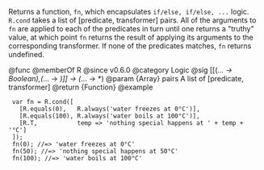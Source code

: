 Returns a function, `fn`, which encapsulates `if/else, if/else, ...` logic.
`R.cond` takes a list of [predicate, transformer] pairs. All of the arguments
to `fn` are applied to each of the predicates in turn until one returns a
"truthy" value, at which point `fn` returns the result of applying its
arguments to the corresponding transformer. If none of the predicates
matches, `fn` returns undefined.

@func
@memberOf R
@since v0.6.0
@category Logic
@sig [[(*... -> Boolean),(*... -> *)]] -> (*... -> *)
@param {Array} pairs A list of [predicate, transformer]
@return {Function}
@example

     var fn = R.cond([
       [R.equals(0),   R.always('water freezes at 0°C')],
       [R.equals(100), R.always('water boils at 100°C')],
       [R.T,           temp => 'nothing special happens at ' + temp + '°C']
     ]);
     fn(0); //=> 'water freezes at 0°C'
     fn(50); //=> 'nothing special happens at 50°C'
     fn(100); //=> 'water boils at 100°C'
